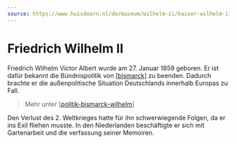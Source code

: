 ```yaml
---
source: https://www.huisdoorn.nl/de/museum/wilhelm-ii/kaiser-wilhelm-ii/
---
```


# Friedrich Wilhelm II
Friedrich Wilhelm Victor Albert wurde am 27. Januar 1859 geboren.
Er ist dafür bekannt die Bündnispolitik von [[bismarck]] zu beenden.
Dadurch brachte er die außenpolitische Situation Deutschlands innerhalb Europas zu Fall.

> Mehr unter [[politik-bismarck-wilhelm]]

Den Verlust des 2. Weltkrieges hatte für ihn schwerwiegende Folgen, da er ins Exil fliehen musste.
In den Niederlanden beschäftigte er sich mit Gartenarbeit und die verfassung seiner Memoiren.

[//begin]: # "Autogenerated link references for markdown compatibility"
[bismarck]: bismarck.md "Otto von Bismarck"
[politik-bismarck-wilhelm]: politik-bismarck-wilhelm.md "Außenpolitische Wende"
[//end]: # "Autogenerated link references"